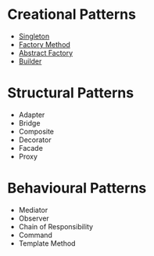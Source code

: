 # Creational Patterns
* [Singleton](./creational/singleton.md)
* [Factory Method](./creational/factory_method.md)
* [Abstract Factory](./creational/abstract_factory.md)
* [Builder](./creational/builder.md)

# Structural Patterns
* Adapter
* Bridge
* Composite
* Decorator
* Facade
* Proxy

# Behavioural Patterns
* Mediator 
* Observer
* Chain of Responsibility
* Command
* Template Method